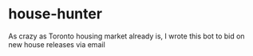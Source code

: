 # house-hunter
As crazy as Toronto housing market already is, I wrote this bot to bid on new house releases via email
